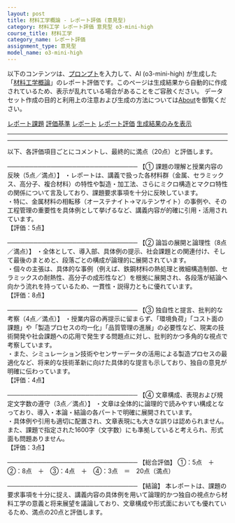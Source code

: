 ```yaml
---
layout: post
title: 材料工学概論 - レポート評価 (意見型)
category: 材料工学 レポート評価 意見型 o3-mini-high
course_title: 材料工学
category_name: レポート評価
assignment_type: 意見型
model_name: o3-mini-high
---
```


以下のコンテンツは、[プロンプト](https://github.com/takedatoshiyuki/synthetic_assignments/tree/main/generated/材料工学/o3-mini-high/prompt_レポート評価-意見型.md)を入力して、AI (o3-mini-high) が生成した「[材料工学概論](/contents/材料工学/)」のレポート評価です。このページは生成結果から自動的に作成されているため、表示が乱れている場合があることをご容赦ください。
データセット作成の目的と利用上の注意および生成の方法については[About](/About)を御覧ください。

[レポート課題](../レポート課題-意見型)
[評価基準](../評価基準-意見型)
[レポート](../レポート-意見型)
[レポート評価](../レポート評価-意見型)
[生成結果のみを表示](https://github.com/takedatoshiyuki/synthetic_assignments/tree/main/generated/材料工学/o3-mini-high/レポート評価-意見型.md)
  

***
***
  
以下、各評価項目ごとにコメントし、最終的に満点（20点）と評価します。

──────────────────────────────
【① 課題の理解と授業内容の反映（5点／満点）】
・レポートは、講義で扱った各材料群（金属、セラミックス、高分子、複合材料）の特性や製造・加工法、さらにミクロ構造とマクロ特性の関係について言及しており、課題要求事項を十分に反映しています。  
・特に、金属材料の相転移（オーステナイト→マルテンサイト）の事例や、その工程管理の重要性を具体例として挙げるなど、講義内容が的確に引用・活用されています。  
【評価：5点】

──────────────────────────────
【② 論旨の展開と論理性（8点／満点）】
・全体として、導入部、具体例の提示、社会課題との関連付け、そして最後のまとめと、段落ごとの構成が論理的に展開されています。  
・個々の主張は、具体的な事例（例えば、鉄鋼材料の熱処理と微細構造制御、セラミックスの耐熱性、高分子の成形性など）を根拠に展開され、各段落が結論へ向かう流れを持っているため、一貫性・説得力ともに優れています。  
【評価：8点】

──────────────────────────────
【③ 独自性と提言、批判的な考察（4点／満点）】
・授業内容の再提示に留まらず、「環境負荷」「コスト面の課題」や「製造プロセスの均一化」「品質管理の進展」の必要性など、現実の技術開発や社会課題への応用で発生する問題点に対し、批判的かつ多角的な視点で考察しています。  
・また、シミュレーション技術やセンサーデータの活用による製造プロセスの最適化など、将来的な技術革新に向けた具体的な提言も示しており、独自の意見が明確に伝わっています。  
【評価：4点】

──────────────────────────────
【④ 文章構成、表現および規定文字数の遵守（3点／満点）】
・文章は全体的に論理的で読みやすい構成となっており、導入・本論・結論の各パートで明確に展開されています。  
・具体例や引用も適切に配置され、文章表現にも大きな誤りは認められません。また、課題で指定された1600字（文字数）にも準拠していると考えられ、形式面も問題ありません。  
【評価：3点】

──────────────────────────────
【総合評価】
①：5点　＋　②：8点　＋　③：4点　＋　④：3点　＝　20点（満点）

──────────────────────────────
【結論】
本レポートは、課題の要求事項を十分に捉え、講義内容の具体例を用いて論理的かつ独自の視点から材料工学の意義と将来展望を議論しており、文章構成や形式面においても優れているため、満点の20点と評価します。
